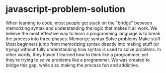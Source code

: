 # javascript-problem-solution
When learning to code, most people get stuck on the "bridge" between memorizing syntax and understanding the logic that makes it all work. We believe the most effective way to learn a programming language is to break the process into three phases: Memorize syntax Solve problems Make stuff Most beginners jump from memorizing syntax directly into making stuff (or trying) without fully understanding how syntax is used to solve problems. In other words, they haven't learned how to think like a programmer, yet they're trying to solve problems like a programmer. We was created to bridge this gap, while also making the process fun and addictive.

